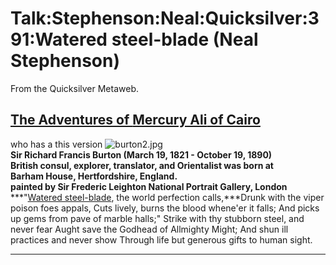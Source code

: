 
# Talk:Stephenson:Neal:Quicksilver:391:Watered steel-blade (Neal Stephenson)

From the Quicksilver Metaweb.


## [The Adventures of **Mercury Ali** of Cairo](/http-www-globusz-com-ebooks-1001v6-00000026-htm)

  

who has a this version
![burton2.jpg](/https://web.archive.org/web/20060725230040im_/http://adamjones.freeservers.com/burton2.jpg)  
**Sir Richard Francis Burton (March 19, 1821 - October 19, 1890)  
British consul, explorer, translator, and Orientalist was born at  
Barham House, Hertfordshire, England.  
painted by Sir Frederic Leighton National Portrait Gallery, London**
***"[Watered steel-blade](/stephenson-neal-quicksilver-391-watered-steel-blade-neal-stephenson), the world perfection calls,***Drunk with the viper poison foes appals,
Cuts lively, burns the blood whene'er it falls; 
And picks up gems from pave of marble halls;"
Strike with thy stubborn steel, and never fear 
Aught save the Godhead of Allmighty Might;
And shun ill practices and never show 
Through life but generous gifts to human sight.  



---

